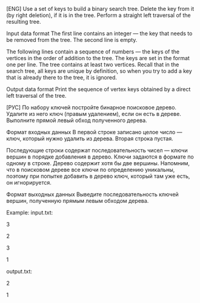 [ENG] Use a set of keys to build a binary search tree. Delete the key from it (by right deletion), if it is in the tree. Perform a straight left traversal of the resulting tree.

Input data format
The first line contains an integer — the key that needs to be removed from the tree.
The second line is empty.

The following lines contain a sequence of numbers — the keys of the vertices in the order of addition to the tree. The keys are set in the format one per line. The tree contains at least two vertices.
Recall that in the search tree, all keys are unique by definition, so when you try to add a key that is already there to the tree, it is ignored.

Output data format
Print the sequence of vertex keys obtained by a direct left traversal of the tree.

[РУС] По набору ключей постройте бинарное поисковое дерево. Удалите из него ключ (правым удалением), если он есть в дереве. Выполните прямой левый обход полученного дерева.

Формат входных данных
В первой строке записано целое число — ключ, который нужно удалить из дерева.
Вторая строка пустая.

Последующие строки содержат последовательность чисел — ключи вершин в порядке добавления в дерево. Ключи задаются в формате по одному в строке. Дерево содержит хотя бы две вершины.
Напомним, что в поисковом дереве все ключи по определению уникальны, поэтому при попытке добавить в дерево ключ, который там уже есть, он игнорируется.

Формат выходных данных
Выведите последовательность ключей вершин, полученную прямым левым обходом дерева.

Example: input.txt:

3

2

3

1

output.txt: 

2

1
